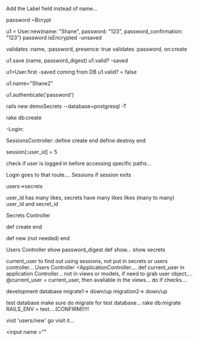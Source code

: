 Add the Label field instead of name...

password
~Bcrypt

u1 = User.new(name: "Shane", password: "123", password_confirmation: "123")
password isEncrypted
-unsaved


validates :name, :password, presence: true
validates :password, on:create

u1.save (name, password_digest)
u1.valid?
-saved

u1=User.first
-saved coming from DB
u1.valid? = false

u1.name="Shane2"

u1.authenticate('password')

rails new demoSecrets --database=postgresql -T

rake db:create


-Login:

SessionsController:
define create
end
define destroy
end

session[:user_id] = 5

check if user is logged in before accessing specific paths...

Login goes to that route.... Sessions
if session exits


users->secrets

user_id has many likes, secrets have many likes
likes (many to many)
user_id and secret_id

Secrets Controller

def create
end

def new (not needed)
end

Users Controller
show password_digest
def show... show secrets

current_user to find out using sessions, not put in secrets or users controller...
Users Controller <ApplicationController....
def current_user in application Controller... not in views or models, if need to grab user object,...
@current_user = current_user, then avaliable in the views... do if checks....

development database
migrate1-> down/up
migration2-> down/up

test database
make sure do migrate for test database...
rake db:migrate RAILS_ENV = test....(CONFIRM)!!!!

visit 'users/new' go visit it...

<input name =""
